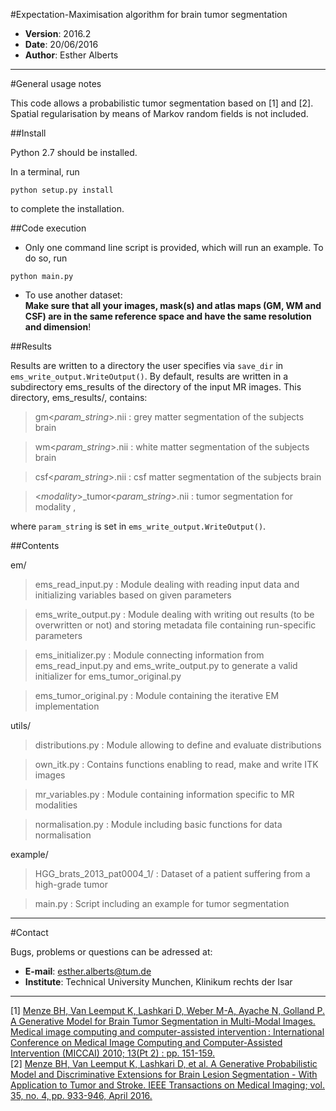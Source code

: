 #Expectation-Maximisation algorithm for brain tumor segmentation
 * **Version**: 2016.2  
 * **Date**: 20/06/2016  
 * **Author**: Esther Alberts

---
#General usage notes

This code allows a probabilistic tumor segmentation based on [1] and [2]. Spatial regularisation by means of Markov random fields is not included.
		
##Install

Python 2.7 should be installed. 

In a terminal, run
```
python setup.py install
```
to complete the installation.

##Code execution

  * Only one command line script is provided, which will run an example. To do so, run  
```
python main.py
```
  * To use another dataset:  
__Make sure that all your images, mask(s) and atlas maps (GM, WM and CSF) are in the same reference space and have the same resolution and dimension__!

##Results

Results are written to a directory the user specifies via `save_dir` in `ems_write_output.WriteOutput()`. By default, results are 
written in a subdirectory ems_results of the directory of the input MR images. This directory, ems_results/, contains:

> gm<*param_string*>.nii
> :  grey matter segmentation of the subjects brain
	
> wm<*param_string*>.nii
> :  white matter segmentation of the subjects brain

> csf<*param_string*>.nii
> :  csf matter segmentation of the subjects brain

> <*modality*>_tumor<*param_string*>.nii
> :  tumor segmentation for modality <modality>,

where `param_string` is set in `ems_write_output.WriteOutput()`.

##Contents

em/
> ems_read_input.py
> :  Module dealing with reading input data and initializing variables based on given parameters

> ems_write_output.py
> :  Module dealing with writing out results (to be overwritten or not) and storing metadata file containing run-specific parameters

> ems_initializer.py
> :  Module connecting information from ems_read_input.py and ems_write_output.py to generate a valid initializer for ems_tumor_original.py

> ems_tumor_original.py
> :  Module containing the iterative EM implementation

utils/
> distributions.py
> :  Module allowing to define and evaluate distributions

> own_itk.py
> :  Contains functions enabling to read, make and write ITK images

> mr_variables.py
> :  Module containing information specific to MR modalities

> normalisation.py
> :  Module including basic functions for data normalisation

example/
> HGG_brats_2013_pat0004_1/
> :  Dataset of a patient suffering from a high-grade tumor

> main.py
> :  Script including an example for tumor segmentation

---
#Contact

Bugs, problems or questions can be adressed at:

 * **E-mail**: esther.alberts@tum.de
 * **Institute**: Technical University Munchen, Klinikum rechts der Isar

---

[1] [Menze BH, Van Leemput K, Lashkari D, Weber M-A, Ayache N, Golland P. A Generative Model for Brain Tumor Segmentation in Multi-Modal Images. Medical image computing and computer-assisted intervention : International Conference on Medical Image Computing and Computer-Assisted Intervention (MICCAI) 2010; 13(Pt 2) : pp. 151-159.](http://www.ncbi.nlm.nih.gov/pmc/articles/PMC3050038/)  
[2] [Menze BH, Van Leemput K, Lashkari D, et al. A Generative Probabilistic Model and Discriminative Extensions for Brain Lesion Segmentation - With Application to Tumor and Stroke. IEEE Transactions on Medical Imaging; vol. 35, no. 4, pp. 933-946, April 2016.](http://dx.doi.org/10.1109/TMI.2015.2502596)